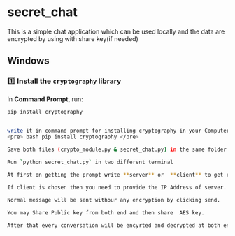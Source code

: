 # secret_chat
This is a simple chat application which can be used locally and the data are encrypted by using with share key(if needed)

## **Windows**


### 1️⃣ Install the `cryptography` library
In **Command Prompt**, run:  
```bash
pip install cryptography


write it in command prompt for installing cryptography in your Computer
<pre> bash pip install cryptography </pre>

Save both files (crypto_module.py & secret_chat.py) in the same folder.

Run `python secret_chat.py` in two different terminal

At first on getting the prompt write **server** or  **client** to get role

If client is chosen then you need to provide the IP Address of server. Use `ipconfig` to get the IPV4 address for Ethernet2

Normal message will be sent withour any encryption by clicking send.

You may Share Public key from both end and then share  AES key.

After that every conversation will be encyrted and decrypted at both ends.

